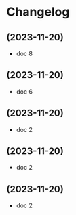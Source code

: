 # Changelog

## (2023-11-20)

* doc 8

## (2023-11-20)

* doc 6

## (2023-11-20)

* doc 2

## (2023-11-20)

* doc 2

## (2023-11-20)

* doc 2